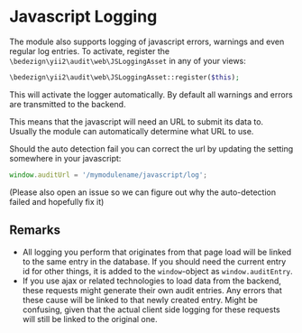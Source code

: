 # Javascript Logging

The module also supports logging of javascript errors, warnings and even regular log entries.
To activate, register the `\bedezign\yii2\audit\web\JSLoggingAsset` in any of your views:

```php
\bedezign\yii2\audit\web\JSLoggingAsset::register($this);
```

This will activate the logger automatically. By default all warnings and errors are transmitted to the backend.

This means that the javascript will need an URL to submit its data to.   
Usually the module can automatically determine what URL to use. 

Should the auto detection fail you can correct the url by updating the setting somewhere in your javascript:

```javascript
window.auditUrl = '/mymodulename/javascript/log';
``` 

(Please also open an issue so we can figure out why the auto-detection failed and hopefully fix it)

## Remarks
* All logging you perform that originates from that page load will be linked to the same entry in the database. If you should need the current entry id for other things, it is added to the `window`-object as `window.auditEntry`.
* If you use ajax or related technologies to load data from the backend, these requests might generate their own audit entries. Any errors that these cause will be linked to that newly created entry. Might be confusing, given that the actual client side logging for these requests will still be linked to the original one.
